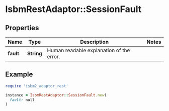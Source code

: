 # IsbmRestAdaptor::SessionFault

## Properties

| Name | Type | Description | Notes |
| ---- | ---- | ----------- | ----- |
| **fault** | **String** | Human readable explanation of the error. |  |

## Example

```ruby
require 'isbm2_adaptor_rest'

instance = IsbmRestAdaptor::SessionFault.new(
  fault: null
)
```

